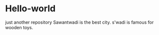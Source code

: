 # Hello-world
just another repository
Sawantwadi is the best city.
s'wadi is famous for wooden toys.
